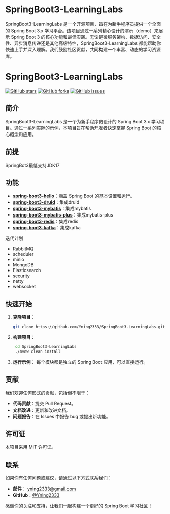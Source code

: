 # SpringBoot3-LearningLabs
SpringBoot3-LearningLabs 是一个开源项目，旨在为新手程序员提供一个全面的 Spring Boot 3.x 学习平台。该项目通过一系列精心设计的演示（demo）来展示 Spring Boot 3 的核心功能和最佳实践。无论是微服务架构、数据访问、安全性、异步消息传递还是其他高级特性，SpringBoot3-LearningLabs 都能帮助你快速上手并深入理解。我们鼓励社区贡献，共同构建一个丰富、动态的学习资源库。
# SpringBoot3-LearningLabs

[![GitHub stars](https://img.shields.io/github/stars/Yning2333/SpringBoot3-LearningLabs?style=social)](https://github.com/Yning2333/SpringBoot3-LearningLabs)
[![GitHub forks](https://img.shields.io/github/forks/Yning2333/SpringBoot3-LearningLabs?style=social)](https://github.com/Yning2333/SpringBoot3-LearningLabs)
[![GitHub issues](https://img.shields.io/github/issues/Yning2333/SpringBoot3-LearningLabs)](https://github.com/Yning2333/SpringBoot3-LearningLabs/issues)

## 简介

SpringBoot3-LearningLabs 是一个为新手程序员设计的 Spring Boot 3.x 学习项目。通过一系列实际的示例，本项目旨在帮助开发者快速掌握 Spring Boot 的核心概念和应用。
## 前提

SpringBot3最低支持JDK17

## 功能

- **[spring-boot3-hello](https://github.com/Yning2333/SpringBoot3-LearningLabs/tree/main/spring-boot3-hello)**：涵盖 Spring Boot 的基本设置和运行。
- **[spring-boot3-druid](https://github.com/Yning2333/SpringBoot3-LearningLabs/tree/main/spring-boot3-druid)**：集成druid
- **[spring-boot3-mybatis](https://github.com/Yning2333/SpringBoot3-LearningLabs/tree/main/spring-boot3-mybatis)**：集成mybatis
- **[spring-boot3-mybatis-plus](https://github.com/Yning2333/SpringBoot3-LearningLabs/tree/main/spring-boot3-mybatis-plus)**：集成mybatis-plus
- **[spring-boot3-redis](https://github.com/Yning2333/SpringBoot3-LearningLabs/tree/main/spring-boot3-redis)**：集成redis
- **[spring-boot3-kafka](https://github.com/Yning2333/SpringBoot3-LearningLabs/tree/main/spring-boot3-kafka)**：集成kafka

迭代计划
- RabbitMQ
- scheduler
- minio
- MongoDB
- Elasticsearch
- security
- netty
- websocket

## 快速开始

1. **克隆项目**：
   ```bash
   git clone https://github.com/Yning2333/SpringBoot3-LearningLabs.git
2. **构建项目**：
   ```bash
    cd SpringBoot3-LearningLabs
    ./mvnw clean install

3. **运行示例**：
每个模块都是独立的 Spring Boot 应用，可以直接运行。

## 贡献
我们欢迎任何形式的贡献，包括但不限于：

- **代码贡献**：提交 Pull Request。
- **文档改进**：更新和改进文档。
- **问题报告**：在 Issues 中报告 bug 或提出新功能。
## 许可证
本项目采用 MIT 许可证。

## 联系
如果你有任何问题或建议，请通过以下方式联系我们：
- **邮件**： yning2333@gmail.com
- **GitHub**：[@Yning2333](https://github.com/Yning2333)

感谢你的关注和支持，让我们一起构建一个更好的 Spring Boot 学习社区！
  

